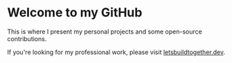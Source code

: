 # Welcome to my GitHub

This is where I present my personal projects and some open-source contributions.

If you're looking for my professional work, please visit [letsbuildtogether.dev](https://letsbuildtogether.dev).
